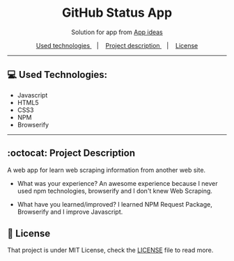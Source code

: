 <h1 align="center">GitHub Status App</h1>

<p align="center">Solution for app from <a href='https://github.com/florinpop17/app-ideas/blob/master/Projects/1-Beginner/GitHub-Status-App.md'>App ideas</a></p>



<p align="center">
  <a href="#computer-used-technologies">
    Used technologies
  </a>
  &nbsp;&nbsp;&nbsp;|&nbsp;&nbsp;&nbsp;
  <a href="#octocat-project-description">
    Project description
  </a>
  &nbsp;&nbsp;&nbsp;|&nbsp;&nbsp;&nbsp;
  <a href="#page_with_curl-license">
    License
  </a>
</p>

------

## :computer: Used Technologies:
- Javascript
- HTML5
- CSS3
- NPM
- Browserify

------

## :octocat: Project Description
A web app for learn web scraping information from another web site.

- What was your experience?
An awesome experience because I never used npm technologies, browserify and I don't knew Web Scraping.

- What have you learned/improved?
I learned NPM Request Package, Browserify and I improve Javascript.

## :page_with_curl: License

That project is under MIT License, check the [LICENSE](LICENSE.md) file to read more.
